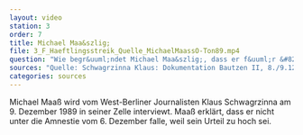 ```yaml
---
layout: video
station: 3
order: 7
title: Michael Maa&szlig;
file: 3_F_Haeftlingsstreik_Quelle_MichaelMaassO-Ton89.mp4
question: "Wie begr&uuml;ndet Michael Maa&szlig;, dass er f&uuml;r &#8222;Nichts&ldquo; mehr sitze?"
sources: "Quelle: Schwagrzinna Klaus: Dokumentation Bautzen II, 8./9.12.1989, Rohmaterial, Archiv Gedenkst&auml;tte Bautzen"
categories: sources
---
```

Michael Maa&szlig; wird vom West-Berliner Journalisten Klaus Schwagrzinna am 9. Dezember 1989 in seiner Zelle interviewt. Maa&szlig; erkl&auml;rt, dass er nicht unter die Amnestie vom 6. Dezember falle, weil sein Urteil zu hoch sei.